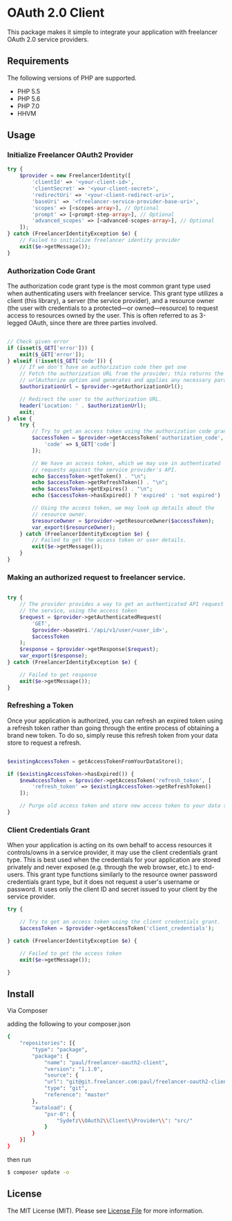 # OAuth 2.0 Client

This package makes it simple to integrate your application with freelancer OAuth 2.0 service providers.

## Requirements

The following versions of PHP are supported.

* PHP 5.5
* PHP 5.6
* PHP 7.0
* HHVM

## Usage

### Initialize Freelancer OAuth2 Provider

``` php
try {
    $provider = new FreelancerIdentity([
        'clientId' => '<your-client-id>',
        'clientSecret' => '<your-client-secret>',
        'redirectUri' => '<your-client-redirect-uri>',
        'baseUri' => '<freelancer-service-provider-base-uri>',
        'scopes' => [<scopes-array>], // Optional
        'prompt' => [<prompt-step-array>], // Optional
        'advanced_scopes' => [<advanced-scopes-array>], // Optional
    ]);
} catch (FreelancerIdentityException $e) {
    // Failed to initialize freelancer identity provider
    exit($e->getMessage());
}
```

### Authorization Code Grant

The authorization code grant type is the most common grant type used when authenticating users with freelancer service. This grant type utilizes a client (this library), a server (the service provider), and a resource owner (the user with credentials to a protected—or owned—resource) to request access to resources owned by the user. This is often referred to as 3-legged OAuth, since there are three parties involved.

``` php

// Check given error
if (isset($_GET['error'])) {
    exit($_GET['error']);
} elseif (!isset($_GET['code'])) {
    // If we don't have an authorization code then get one
    // Fetch the authorization URL from the provider; this returns the
    // urlAuthorize option and generates and applies any necessary parameters
    $authorizationUrl = $provider->getAuthorizationUrl();

    // Redirect the user to the authorization URL.
    header('Location: ' . $authorizationUrl);
    exit;
} else {
    try {
        // Try to get an access token using the authorization code grant.
        $accessToken = $provider->getAccessToken('authorization_code', [
            'code' => $_GET['code']
        ]);

        // We have an access token, which we may use in authenticated
        // requests against the service provider's API.
        echo $accessToken->getToken() . "\n";
        echo $accessToken->getRefreshToken() . "\n";
        echo $accessToken->getExpires() . "\n";
        echo ($accessToken->hasExpired() ? 'expired' : 'not expired') . "\n";

        // Using the access token, we may look up details about the
        // resource owner.
        $resourceOwner = $provider->getResourceOwner($accessToken);
        var_export($resourceOwner);
    } catch (FreelancerIdentityException $e) {
        // Failed to get the access token or user details.
        exit($e->getMessage());
    }
}
```

### Making an authorized request to freelancer service.

``` php

try {
    // The provider provides a way to get an authenticated API request for
    // the service, using the access token
    $request = $provider->getAuthenticatedRequest(
        'GET',
        $provider->baseUri.'/api/v1/user/<user_id>',
        $accessToken
    );
    $response = $provider->getResponse($request);
    var_export($response);
} catch (FreelancerIdentityException $e) {

    // Failed to get response
    exit($e->getMessage());
}
```

### Refreshing a Token

Once your application is authorized, you can refresh an expired token using a refresh token rather than going through the entire process of obtaining a brand new token. To do so, simply reuse this refresh token from your data store to request a refresh.

``` php

$existingAccessToken = getAccessTokenFromYourDataStore();

if ($existingAccessToken->hasExpired()) {
    $newAccessToken = $provider->getAccessToken('refresh_token', [
        'refresh_token' => $existingAccessToken->getRefreshToken()
    ]);

    // Purge old access token and store new access token to your data store.
}
```

### Client Credentials Grant

When your application is acting on its own behalf to access resources it controls/owns in a service provider, it may use the client credentials grant type. This is best used when the credentials for your application are stored privately and never exposed (e.g. through the web browser, etc.) to end-users. This grant type functions similarly to the resource owner password credentials grant type, but it does not request a user's username or password. It uses only the client ID and secret issued to your client by the service provider.

``` php
try {

    // Try to get an access token using the client credentials grant.
    $accessToken = $provider->getAccessToken('client_credentials');

} catch (FreelancerIdentityException $e) {

    // Failed to get the access token
    exit($e->getMessage());

}
```

## Install

Via Composer

adding the following to your composer.json
``` bash
{
    "repositories": [{
        "type": "package",
        "package": {
            "name": "paul/freelancer-oauth2-client",
            "version": "1.1.0",
            "source": {
            "url": "git@git.freelancer.com:paul/freelancer-oauth2-client.git",
            "type": "git",
            "reference": "master"
        },
        "autoload": {
            "psr-0": {
                "Sydefz\\OAuth2\\Client\\Provider\\": "src/"
            }
        }
    }]
}
```

then run
``` bash
$ composer update -o
```

## License

The MIT License (MIT). Please see [License File](https://git.freelancer.com/paul/freelancer-oauth2-client/raw/master/LICENSE) for more information.
